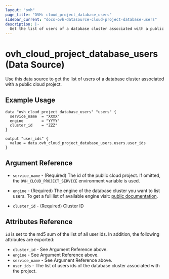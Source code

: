 ```yaml
---
layout: "ovh"
page_title: "OVH: cloud_project_database_users"
sidebar_current: "docs-ovh-datasource-cloud-project-database-users"
description: |-
  Get the list of users of a database cluster associated with a public cloud project.
---
```


# ovh_cloud_project_database_users (Data Source)

Use this data source to get the list of users of a database cluster associated with a public cloud project.

## Example Usage

```hcl
data "ovh_cloud_project_database_users" "users" {
  service_name  = "XXXX"
  engine        = "YYYY"
  cluster_id    = "ZZZ"
}

output "user_ids" {
  value = data.ovh_cloud_project_database_users.users.user_ids
}
```

## Argument Reference

* `service_name` - (Required) The id of the public cloud project. If omitted,
  the `OVH_CLOUD_PROJECT_SERVICE` environment variable is used.

* `engine` - (Required) The engine of the database cluster you want to list users. To get a full list of available engine visit:
[public documentation](https://docs.ovh.com/gb/en/publiccloud/databases).

* `cluster_id` - (Required) Cluster ID

## Attributes Reference

`id` is set to the md5 sum of the list of all user ids. In addition,
the following attributes are exported:

* `cluster_id` - See Argument Reference above.
* `engine` - See Argument Reference above.
* `service_name` - See Argument Reference above.
* `user_ids` - The list of users ids of the database cluster associated with the project.
